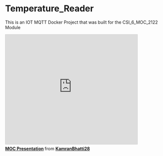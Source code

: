 # Temperature_Reader
This is an IOT MQTT Docker Project that was built for the CSI_6_MOC_2122 Module

<iframe src="https://www.slideshare.net/slideshow/embed_code/key/vM5ak4ojb7oBZJ" width="427" height="356" frameborder="0" marginwidth="0" marginheight="0" scrolling="no" style="border:1px solid #CCC; border-width:1px; margin-bottom:5px; max-width: 100%;" allowfullscreen> </iframe> <div style="margin-bottom:5px"> <strong> <a href="https://www.slideshare.net/secret/vM5ak4ojb7oBZJ" title="MOC Presentation" target="_blank">MOC Presentation</a> </strong> from <strong><a href="https://www.slideshare.net/KamranBhatti28" target="_blank">KamranBhatti28</a></strong> </div>
